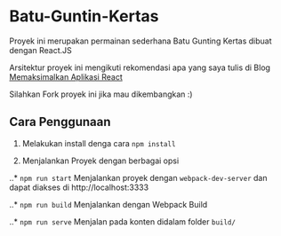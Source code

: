 # Batu-Guntin-Kertas

Proyek ini merupakan permainan sederhana Batu Gunting Kertas dibuat dengan React.JS

Arsitektur proyek ini mengikuti rekomendasi apa yang saya tulis di Blog [Memaksimalkan Aplikasi React](http://www.bamsarts.me/2018/05/06/Memaksimalkan-Aplikasi-React/)

Silahkan Fork proyek ini jika mau dikembangkan :)

## Cara Penggunaan

1.  Melakukan install denga cara `npm install`

2.  Menjalankan Proyek dengan berbagai opsi

..\* `npm run start` Menjalankan proyek dengan `webpack-dev-server` dan dapat diakses di http://localhost:3333

..\* `npm run build` Menjalankan dengan Webpack Build

..\* `npm run serve` Menjalan pada konten didalam folder `build/`
